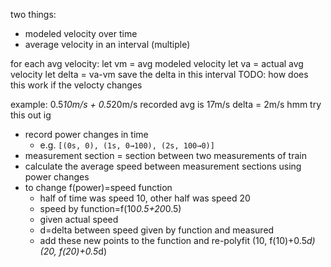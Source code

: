 two things:
- modeled velocity over time
- average velocity in an interval (multiple)

for each avg velocity:
  let vm = avg modeled velocity
  let va = actual avg velocity
  let delta = va-vm
  save the delta in this interval
  TODO: how does this work if the velocty changes

example:
  0.5*10m/s + 0.5*20m/s
  recorded avg is 17m/s
  delta = 2m/s
  hmm try this out ig

- record power changes in time
  - e.g. `[(0s, 0), (1s, 0→100), (2s, 100→0)]`
- measurement section = section between two measurements of train
- calculate the average speed between measurement sections using power changes
- to change f(power)=speed function
  - half of time was speed 10, other half was speed 20
  - speed by function=f(10*0.5+20*0.5)
  - given actual speed
  - d=delta between speed given by function and measured
  - add these new points to the function and re-polyfit (10, f(10)+0.5*d) (20, f(20)+0.5*d)
